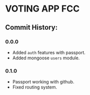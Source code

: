 # VOTING APP FCC

## Commit History:

### 0.0.0
+ Added `auth` features with passport.
+ Added mongoose `users` module.

### 0.1.0
+ Passport working with github.
+ Fixed routing system.
